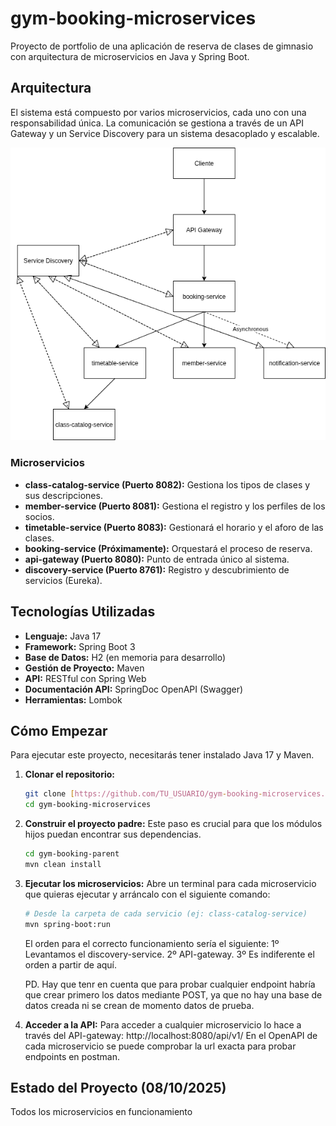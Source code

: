 # gym-booking-microservices
Proyecto de portfolio de una aplicación de reserva de clases de gimnasio con arquitectura de microservicios en Java y Spring Boot.

## Arquitectura
El sistema está compuesto por varios microservicios, cada uno con una responsabilidad única. La comunicación se gestiona a través de un API Gateway y un Service Discovery para un sistema desacoplado y escalable.

![Diagrama de Arquitectura](Diagrama_aqrquitectura.drawio.png)

### Microservicios
* **class-catalog-service (Puerto 8082):** Gestiona los tipos de clases y sus descripciones.
* **member-service (Puerto 8081):** Gestiona el registro y los perfiles de los socios.
* **timetable-service (Puerto 8083):** Gestionará el horario y el aforo de las clases.
* **booking-service (Próximamente):** Orquestará el proceso de reserva.
* **api-gateway (Puerto 8080):** Punto de entrada único al sistema.
* **discovery-service (Puerto 8761):** Registro y descubrimiento de servicios (Eureka).

## Tecnologías Utilizadas
* **Lenguaje:** Java 17
* **Framework:** Spring Boot 3
* **Base de Datos:** H2 (en memoria para desarrollo)
* **Gestión de Proyecto:** Maven
* **API:** RESTful con Spring Web
* **Documentación API:** SpringDoc OpenAPI (Swagger)
* **Herramientas:** Lombok

## Cómo Empezar

Para ejecutar este proyecto, necesitarás tener instalado Java 17 y Maven.

1.  **Clonar el repositorio:**
    ```bash
    git clone [https://github.com/TU_USUARIO/gym-booking-microservices.git](https://github.com/TU_USUARIO/gym-booking-microservices.git)
    cd gym-booking-microservices
    ```

2.  **Construir el proyecto padre:**
    Este paso es crucial para que los módulos hijos puedan encontrar sus dependencias.
    ```bash
    cd gym-booking-parent
    mvn clean install
    ```

3.  **Ejecutar los microservicios:**
    Abre un terminal para cada microservicio que quieras ejecutar y arráncalo con el siguiente comando:
    ```bash
    # Desde la carpeta de cada servicio (ej: class-catalog-service)
    mvn spring-boot:run
    ```

    El orden para el correcto funcionamiento sería el siguiente: 
    1º Levantamos el discovery-service.
    2º API-gateway.
    3º Es indiferente el orden a partir de aquí.

    PD. Hay que tenr en cuenta que para probar cualquier endpoint habría que crear primero los datos mediante POST, ya que no hay una base de datos creada ni se crean de momento datos de prueba.

5.  **Acceder a la API:**
    Para acceder a cualquier microservicio lo hace a través del API-gateway: http://localhost:8080/api/v1/
    En el OpenAPI de cada microservicio se puede comprobar la url exacta para probar endpoints en postman.

## Estado del Proyecto (08/10/2025)
Todos los microservicios en funcionamiento

